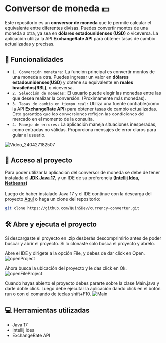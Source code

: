 # Conversor de moneda 💵
Este repositorio es un <strong>conversor de moneda</strong> que te permite calcular el equivalente entre diferentes divisas. Puedes convertir montos de una moneda a otra, ya sea en <strong>dólares estadounidenses (USD)</strong> o viceversa. La aplicación utiliza la API <strong>ExchangeRate API</strong> para obtener tasas de cambio actualizadas y precisas.

## 🔨 Funcionalidades 
- `1. Conversión monetara:` La función principal es convertir montos de una moneda a otra. Puedes ingresar un valor en <strong>dólares estadounidenses(USD)</strong> y obtene su equivalente en <strong>reales brasileños(RBL)</strong>, o viceversa.
- `2. Selección de monedas:` El usuario puede elegir las monedas entre las que desea realizar la conversión. (Proximamente más monedas).
- `3. Tasas de cambio en tiempo real:` Utiliza una fuente confiable(como la API <strong>ExchangeRate API</strong>) para obtener tasas de cambio actualizadas. Esto garantiza que las conversiones reflejen las condiciones del mercado en el momento de la consulta.
- `4. Manejo de errores:` La aplicación maneja situaciones inesperadas, como entradas no válidas. Proporciona mensajes de error claros para guiar al usuario.

![Video_240427182507](https://github.com/QuinSDev/currency-converter/assets/132032504/88d0aedf-185e-444b-b063-2bb1d5ca926a)


## 📁 Acceso al proyecto
Para poder utilizar la aplicación del conversor de moneda se debe de tener instalada el <strong>[JDK Java 17](https://www.oracle.com/java/technologies/javase/jdk17-archive-downloads.html)</strong>, y un IDE de su preferencia <strong>([Intellij Idea](https://www.jetbrains.com/idea/download/?section=windows), [Netbeans](https://netbeans.apache.org/front/main/download/))</strong>
<br><br>
Luego de haber instalado Java 17 y el IDE continue con la descarga del proyecto [Aquí](https://github.com/QuinSDev/currency-converter/files/15155141/currency-converter-main.zip) o haga un clone del repositorio:

```sh
git clone https://github.com/QuinSDev/currency-converter.git
```

## 🛠️ Abre y ejecuta el proyecto
Si descargaste el proyecto en .zip desberás descomprimirlo antes de poder buscar y abrir el proyecto. Si lo clonaste solo busca el proyecto y abrelo.

Abre el IDE y dirigete a la opción File, y debes de dar click en Open.
![openProject](https://github.com/QuinSDev/currency-converter/assets/132032504/76381837-b9fa-4087-a466-aed9fbbc0270)

Ahora busca la ubicación del proyecto y le das click en Ok.
![openFileProject](https://github.com/QuinSDev/currency-converter/assets/132032504/5b837a3c-14df-4ea5-a4fa-36632547f6ea)

Cuando hayas abierto el proyecto debes pararte sobre la clase Main.java y darle doble click. Luego debe ejecutar la aplicación dando click en el botón run o con el comando de teclas shift+F10.
![Main](https://github.com/QuinSDev/currency-converter/assets/132032504/b382ab9d-e056-4164-8055-1b105e90aac9)

## 💻 Herramientas utilizadas
- Java 17
- Intellij Idea
- ExchangeRate API
